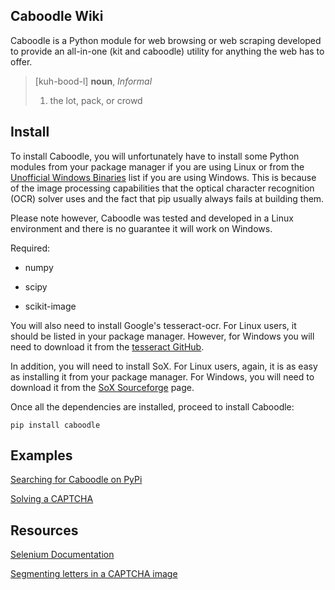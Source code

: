 Caboodle Wiki
-------------

Caboodle is a Python module for web browsing or web scraping developed to
provide an all-in-one (kit and caboodle) utility for anything the web has
to offer.

> [kuh-bood-l] **noun**, *Informal*
> 
> 1. the lot, pack, or crowd

Install
-------

To install Caboodle, you will unfortunately have to install some Python modules
from your package manager if you are using Linux or from the
[Unofficial Windows Binaries] list if you are using Windows. This is because of
the image processing capabilities that the optical character recognition (OCR)
solver uses and the fact that pip usually always fails at building them.

Please note however, Caboodle was tested and developed in a Linux environment
and there is no guarantee it will work on Windows.

Required:

- numpy

- scipy

- scikit-image

You will also need to install Google's tesseract-ocr. For Linux users, it should
be listed in your package manager. However, for Windows you will need to
download it from the [tesseract GitHub].

In addition, you will need to install SoX. For Linux users, again, it is as easy
as installing it from your package manager. For Windows, you will need to
download it from the [SoX Sourceforge] page.

Once all the dependencies are installed, proceed to install Caboodle:

	pip install caboodle

Examples
--------

[Searching for Caboodle on PyPi]

[Solving a CAPTCHA]

Resources
---------

[Selenium Documentation]

[Segmenting letters in a CAPTCHA image]

[Unofficial Windows Binaries]: http://www.lfd.uci.edu/~gohlke/pythonlibs
[tesseract GitHub]: https://github.com/tesseract-ocr/tesseract/wiki/Downloads
[SoX Sourceforge]: http://sox.sourceforge.net
[Searching for Caboodle on PyPi]: https://bitbucket.org/bkvaluemeal/caboodle/wiki/examples/pypi
[Solving a CAPTCHA]: https://bitbucket.org/bkvaluemeal/caboodle/wiki/examples/captcha
[Selenium Documentation]: http://selenium-python.readthedocs.io
[Segmenting letters in a CAPTCHA image]: http://stackoverflow.com/questions/33294595/segmenting-letters-in-a-captcha-image
